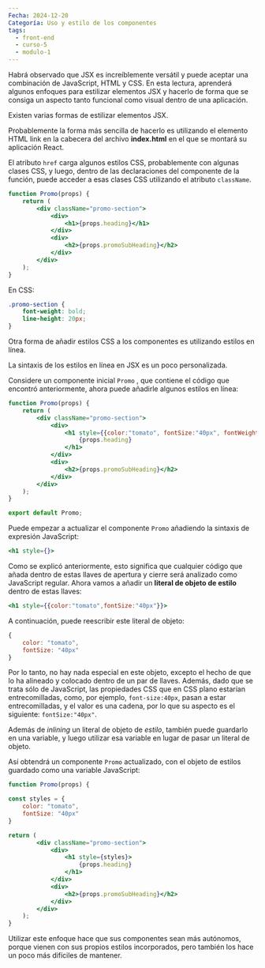 ```yaml
---
Fecha: 2024-12-20
Categoría: Uso y estilo de los componentes
tags:
  - front-end
  - curso-5
  - modulo-1
---
```

Habrá observado que JSX es increíblemente versátil y puede aceptar una combinación de JavaScript, HTML y CSS. En esta lectura, aprenderá algunos enfoques para estilizar elementos JSX y hacerlo de forma que se consiga un aspecto tanto funcional como visual dentro de una aplicación.

Existen varias formas de estilizar elementos JSX.

Probablemente la forma más sencilla de hacerlo es utilizando el elemento HTML link en la cabecera del archivo **index.html** en el que se montará su aplicación React.

El atributo `href` carga algunos estilos CSS, probablemente con algunas clases CSS, y luego, dentro de las declaraciones del componente de la función, puede acceder a esas clases CSS utilizando el atributo `className`.

```jsx
function Promo(props) {
    return (
        <div className="promo-section">
            <div>
                <h1>{props.heading}</h1>
            </div>
            <div>
                <h2>{props.promoSubHeading}</h2>
            </div>
        </div>
    );
}
```

En CSS:

```css
.promo-section {
    font-weight: bold;
    line-height: 20px;
}
```

Otra forma de añadir estilos CSS a los componentes es utilizando estilos en línea.

La sintaxis de los estilos en línea en JSX es un poco personalizada.

Considere un componente inicial `Promo` , que contiene el código que encontró anteriormente, ahora puede añadirle algunos estilos en línea:

```jsx
function Promo(props) {
    return (
        <div className="promo-section">
            <div>
                <h1 style={{color:"tomato", fontSize:"40px", fontWeight:"bold"}}>
                    {props.heading}
                </h1>
            </div>
            <div>
                <h2>{props.promoSubHeading}</h2>
            </div>
        </div>
    );
}

export default Promo;
```

Puede empezar a actualizar el componente `Promo` añadiendo la sintaxis de expresión JavaScript:

```jsx
<h1 style={}>
```

Como se explicó anteriormente, esto significa que cualquier código que añada dentro de estas llaves de apertura y cierre será analizado como JavaScript regular. Ahora vamos a añadir un **literal de objeto de estilo** dentro de estas llaves:

```jsx
<h1 style={{color:"tomato",fontSize:"40px"}}>
```

A continuación, puede reescribir este literal de objeto:

```jsx
{
    color: "tomato",
    fontSize: "40px"
}
```

Por lo tanto, no hay nada especial en este objeto, excepto el hecho de que lo ha alineado y colocado dentro de un par de llaves. Además, dado que se trata sólo de JavaScript, las propiedades CSS que en CSS plano estarían entrecomilladas, como, por ejemplo, `font-size:40px`, pasan a estar entrecomilladas, y el valor es una cadena, por lo que su aspecto es el siguiente: `fontSize:"40px"`.

Además de *inlining* un literal de objeto de _estilo_, también puede guardarlo en una variable, y luego utilizar esa variable en lugar de pasar un literal de objeto.

Así obtendrá un componente `Promo` actualizado, con el objeto de estilos guardado como una variable JavaScript:

```jsx
function Promo(props) {

const styles = {
    color: "tomato",
    fontSize: "40px"
}

return (
        <div className="promo-section">
            <div>
                <h1 style={styles}>
                    {props.heading}
                </h1>
            </div>
            <div>
                <h2>{props.promoSubHeading}</h2>
            </div>
        </div>
    );
}
```

Utilizar este enfoque hace que sus componentes sean más autónomos, porque vienen con sus propios estilos incorporados, pero también los hace un poco más difíciles de mantener.
